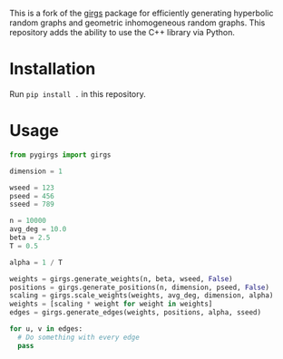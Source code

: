 This is a fork of the [girgs](https://github.com/chistopher/girgs) package for efficiently generating hyperbolic random graphs and geometric inhomogeneous random graphs.
This repository adds the ability to use the C++ library via Python.

# Installation

Run `pip install .` in this repository.

# Usage

```python
from pygirgs import girgs

dimension = 1

wseed = 123
pseed = 456
sseed = 789

n = 10000
avg_deg = 10.0
beta = 2.5
T = 0.5

alpha = 1 / T

weights = girgs.generate_weights(n, beta, wseed, False)
positions = girgs.generate_positions(n, dimension, pseed, False)
scaling = girgs.scale_weights(weights, avg_deg, dimension, alpha)
weights = [scaling * weight for weight in weights]
edges = girgs.generate_edges(weights, positions, alpha, sseed)

for u, v in edges:
  # Do something with every edge
  pass

```
